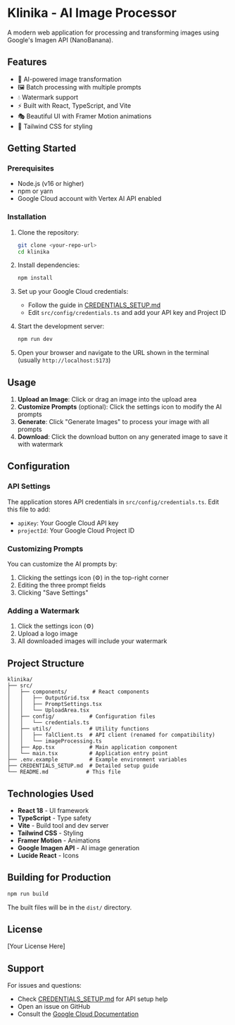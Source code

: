 # Klinika - AI Image Processor

A modern web application for processing and transforming images using Google's Imagen API (NanoBanana).

## Features

- 🎨 AI-powered image transformation
- 🖼️ Batch processing with multiple prompts
- 💧 Watermark support
- ⚡ Built with React, TypeScript, and Vite
- 🎭 Beautiful UI with Framer Motion animations
- 🎯 Tailwind CSS for styling

## Getting Started

### Prerequisites

- Node.js (v16 or higher)
- npm or yarn
- Google Cloud account with Vertex AI API enabled

### Installation

1. Clone the repository:
   ```bash
   git clone <your-repo-url>
   cd klinika
   ```

2. Install dependencies:
   ```bash
   npm install
   ```

3. Set up your Google Cloud credentials:
   - Follow the guide in [CREDENTIALS_SETUP.md](./CREDENTIALS_SETUP.md)
   - Edit `src/config/credentials.ts` and add your API key and Project ID

4. Start the development server:
   ```bash
   npm run dev
   ```

5. Open your browser and navigate to the URL shown in the terminal (usually `http://localhost:5173`)

## Usage

1. **Upload an Image**: Click or drag an image into the upload area
2. **Customize Prompts** (optional): Click the settings icon to modify the AI prompts
3. **Generate**: Click "Generate Images" to process your image with all prompts
4. **Download**: Click the download button on any generated image to save it with watermark

## Configuration

### API Settings

The application stores API credentials in `src/config/credentials.ts`. Edit this file to add:

- `apiKey`: Your Google Cloud API key
- `projectId`: Your Google Cloud Project ID

### Customizing Prompts

You can customize the AI prompts by:
1. Clicking the settings icon (⚙️) in the top-right corner
2. Editing the three prompt fields
3. Clicking "Save Settings"

### Adding a Watermark

1. Click the settings icon (⚙️)
2. Upload a logo image
3. All downloaded images will include your watermark

## Project Structure

```
klinika/
├── src/
│   ├── components/        # React components
│   │   ├── OutputGrid.tsx
│   │   ├── PromptSettings.tsx
│   │   └── UploadArea.tsx
│   ├── config/           # Configuration files
│   │   └── credentials.ts
│   ├── utils/            # Utility functions
│   │   ├── falClient.ts  # API client (renamed for compatibility)
│   │   └── imageProcessing.ts
│   ├── App.tsx           # Main application component
│   └── main.tsx          # Application entry point
├── .env.example          # Example environment variables
├── CREDENTIALS_SETUP.md  # Detailed setup guide
└── README.md            # This file
```

## Technologies Used

- **React 18** - UI framework
- **TypeScript** - Type safety
- **Vite** - Build tool and dev server
- **Tailwind CSS** - Styling
- **Framer Motion** - Animations
- **Google Imagen API** - AI image generation
- **Lucide React** - Icons

## Building for Production

```bash
npm run build
```

The built files will be in the `dist/` directory.

## License

[Your License Here]

## Support

For issues and questions:
- Check [CREDENTIALS_SETUP.md](./CREDENTIALS_SETUP.md) for API setup help
- Open an issue on GitHub
- Consult the [Google Cloud Documentation](https://cloud.google.com/vertex-ai/docs)
